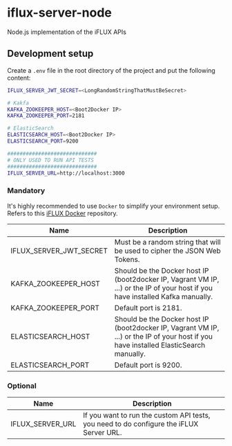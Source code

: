 # iflux-server-node
Node.js implementation of the iFLUX APIs

## Development setup

Create a `.env` file in the root directory of the project and put the following content:

```bash
IFLUX_SERVER_JWT_SECRET=<LongRandomStringThatMustBeSecret>

# Kakfa
KAFKA_ZOOKEEPER_HOST=<Boot2Docker IP>
KAFKA_ZOOKEEPER_PORT=2181

# ElasticSearch
ELASTICSEARCH_HOST=<Boot2Docker IP>
ELASTICSEARCH_PORT=9200

#############################
# ONLY USED TO RUN API TESTS
#############################
IFLUX_SERVER_URL=http://localhost:3000

```

### Mandatory

It's highly recommended to use `Docker` to simplify your environment setup. Refers to this [iFLUX Docker](https://github.com/SoftEng-HEIGVD/iflux-docker) repository. 

| Name                       | Description                               |
| -------------------------- | ----------------------------------------- |
| IFLUX_SERVER_JWT_SECRET    | Must be a random string that will be used to cipher the JSON Web Tokens. |
| KAFKA_ZOOKEEPER_HOST       | Should be the Docker host IP (boot2docker IP, Vagrant VM IP, ...) or the IP of your host if you have installed Kafka manually. |
| KAFKA_ZOOKEEPER_PORT       | Default port is 2181. |
| ELASTICSEARCH_HOST         | Should be the Docker host IP (boot2docker IP, Vagrant VM IP, ...) or the IP of your host if you have installed ElasticSearch manually. |
| ELASTICSEARCH_PORT         | Default port is 9200. |

### Optional

| Name                       | Description                               |
| -------------------------- | ----------------------------------------- |
| IFLUX_SERVER_URL           | If you want to run the custom API tests, you need to do configure the iFLUX Server URL. |

